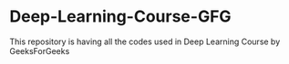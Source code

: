 # Deep-Learning-Course-GFG
This repository is having all the codes used in Deep Learning Course by GeeksForGeeks
